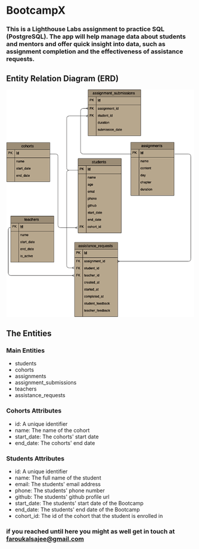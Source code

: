 # BootcampX
### This is a Lighthouse Labs assignment to practice SQL (PostgreSQL). The app will help manage data about students and mentors and offer quick insight into data, such as assignment completion and the effectiveness of assistance requests.
## Entity Relation Diagram (ERD)
![created diagram pic](https://github.com/faroukalsajee/BootcampX/blob/main/docs/digram_pic.png)
## The Entities
### Main Entities
* students
* cohorts
* assignments
* assignment_submissions
* teachers
* assistance_requests
### Cohorts Attributes
* id: A unique identifier
* name: The name of the cohort
* start_date: The cohorts' start date
* end_date: The cohorts' end date
### Students Attributes
* id: A unique identifier
* name: The full name of the student
* email: The students' email address
* phone: The students' phone number
* github: The students' github profile url
* start_date: The students' start date of the Bootcamp
* end_date: The students' end date of the Bootcamp
* cohort_id: The id of the cohort that the student is enrolled in
### if you reached until here you might as well get in touch at faroukalsajee@gmail.com
